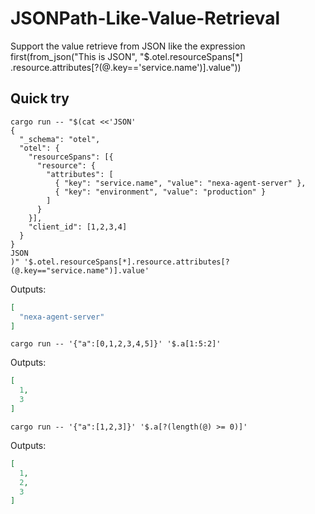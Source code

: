 # JSONPath-Like-Value-Retrieval

Support the value retrieve from JSON like the expression first(from_json("This is JSON", "$.otel.resourceSpans[*]
.resource.attributes[?(@.key=='service.name')].value"))

## Quick try

```shell
cargo run -- "$(cat <<'JSON'
{
  "_schema": "otel",
  "otel": {
    "resourceSpans": [{
      "resource": {
        "attributes": [
          { "key": "service.name", "value": "nexa-agent-server" },
          { "key": "environment", "value": "production" }
        ]
      }
    }],
    "client_id": [1,2,3,4]
  }
}
JSON
)" '$.otel.resourceSpans[*].resource.attributes[?(@.key=="service.name")].value'
```

Outputs:

```json
[
  "nexa-agent-server"
]
```

```shell
cargo run -- '{"a":[0,1,2,3,4,5]}' '$.a[1:5:2]'
```

Outputs:

```json
[
  1,
  3
]
```

```shell
cargo run -- '{"a":[1,2,3]}' '$.a[?(length(@) >= 0)]'
```

Outputs:

```json
[
  1,
  2,
  3
]
```